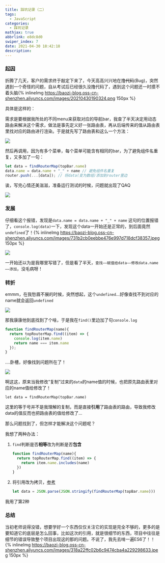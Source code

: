 ```yaml
---
title: 踩坑记录（二）
tags:
  - JavaScript
categories:
  - 踩坑记录
mathjax: true
abbrlink: e8dc8d0
swiper_index: 7
date: 2021-04-30 18:42:18
description:
---
```


### 起因

折腾了几天，客户的需求终于敲定下来了，今天高高兴兴地在撸~~代码~~(Bug)，突然遇到一个奇怪的问题，自从考试后已经很久没撸代码了，遇到这个问题还一时摸不着头脑{% inlineImg https://baozi-blog.oss-cn-shenzhen.aliyuncs.com/images/20210430190324.png 150px %}

具体是这样的：

需求是要根据我所处的不同menu来获取对应的导航bar，我查了半天决定用动态路由来解决这个需求，做法是事先定义好一张路由表，再从后端传来的值从路由表里找对应的路由进行渲染。于是就先写了路由表和这么一个方法：

![](https://baozi-blog.oss-cn-shenzhen.aliyuncs.com/images/20210430185121.png)

然后再调用，因为有多个菜单，每个菜单可能含有相同的bar，为了避免组件名重复，又多加了一句：

```js
let data = findRouterMap(topBar.name)
data.name = data.name + "_" + name // 避免组件名重复
router.push(...[data]); // 将data(变为数组)添加到router里边
```

诶，写完心情还美滋滋，准备运行测试的时候，问题就出现了QAQ

![](https://baozi-blog.oss-cn-shenzhen.aliyuncs.com/images/20210430190007.png)

### 发展

仔细看这个报错，发现是`data.name = data.name + "_" + name` 这句的位置报错了，`console.log(data)`一下，发现这个data一开始还是正常的，到后面竟然`undefined`了！{% inlineImg https://baozi-blog.oss-cn-shenzhen.aliyuncs.com/images/731b2cb0eebbe476e997d718dcf38357.jpeg 150px %}

![](https://baozi-blog.oss-cn-shenzhen.aliyuncs.com/images/20210430190845.png)

一开始还以为是我哪里写错了，但是看了半天，`查找——赋值给data——修改data.name——添加`，没毛病呀！

### 转折

emmm，在我愁眉不展的时候，突然想起，这个`undefined`...好像查找不到对应的name就会返回`undefined`

![](https://baozi-blog.oss-cn-shenzhen.aliyuncs.com/images/20210430191616.png)

那我康康他到底找到了个啥，于是我在`find()`里边加了句`console.log`

```js
function findRouterMap(name){
  return topRouterMap.find((item) => {
    console.log(item.name)
    return name === item.name
  });
}
```

....卧槽，好像找到问题所在了！

![](https://baozi-blog.oss-cn-shenzhen.aliyuncs.com/images/20210430191922.png)

啊这这，原来当我修改“复制”过来的`data`的name值的时候，也把原先路由表里对应的name值给修改了！

`let data = findRouterMap(topBar.name)`

这里的等于号并不是我理解的复制，而是直接**引用**了路由表的路由，导致我修改data的值反而也把路由表的值给修改了...

那么问题找到了，但怎样才能解决这个问题呢？

我想了两种办法：

1. `find`判断是否**相等**改为判断是否**包含**

   ```js
   function findRouterMap(name){
     return topRouterMap.find((item) => {
       return item.name.includes(name)
     })
   }
   ```

2. 将引用改为拷贝，[参考](https://segmentfault.com/a/1190000019977308)

   ```js
   let data = JSON.parse(JSON.stringify(findRouterMap(topBar.name)))
   ```

我用了第2种

### 总结

当初老师说得没错，想要学好一个东西仅仅关注它的实现是完全不够的，更多的是要知道它的底层是怎么回事，比如这次的引用，就是很细节的东西，项目中往往是细节的错误导致整个项目出现这的那的问题。不说了，我先去啃一遍ES6了！！{% inlineImg https://baozi-blog.oss-cn-shenzhen.aliyuncs.com/images/318a22ffc02b6c9474cba4a229298633.jpeg 150px %}

